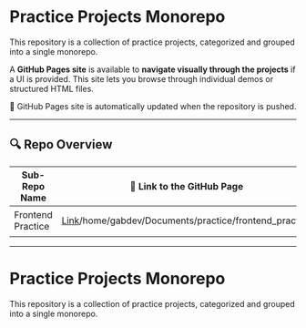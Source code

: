 # Practice Projects Monorepo

This repository is a collection of practice projects, categorized and grouped into a single monorepo.

A **GitHub Pages site** is available to **navigate visually through the projects** if a UI is provided. This site lets you browse through individual demos or structured HTML files.

🔗 GitHub Pages site is automatically updated when the repository is pushed.

---
## 🔍 Repo Overview

<!-- START REPO OVERVIEW -->
| Sub-Repo Name | 🔗 Link to the GitHub Page | Status |
|---|---|---|
| Frontend Practice | [Link](https://kizz4.github.io/)/home/gabdev/Documents/practice/frontend_practice | ⏳ Not Started |

<!-- END REPO OVERVIEW -->
---

# Practice Projects Monorepo

This repository is a collection of practice projects, categorized and grouped into a single monorepo.
